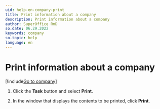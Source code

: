 ```yaml
---
uid: help-en-company-print
title: Print information about a company
description: Print information about a company
author: SuperOffice RnD
so.date: 06.29.2022
keywords: company
so.topic: help
language: en
---
```


# Print information about a company

[!include[Go to company](../../learn/includes/goto-company.md)]

1. Click the **Task** button and select **Print**.

1. In the window that displays the contents to be printed, click **Print**.
